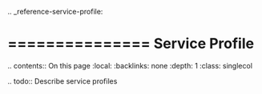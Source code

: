 .. _reference-service-profile:

===============
Service Profile
===============

.. contents:: On this page
    :local:
    :backlinks: none
    :depth: 1
    :class: singlecol

.. todo::
    Describe service profiles
